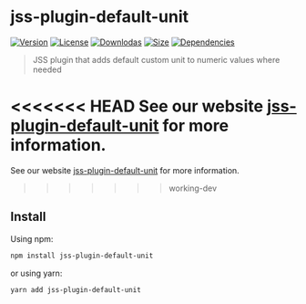 # jss-plugin-default-unit

[![Version](https://img.shields.io/npm/v/jss-plugin-default-unit.svg?style=flat)](https://npmjs.org/package/jss-plugin-default-unit)
[![License](https://img.shields.io/npm/l/jss-plugin-default-unit.svg?style=flat)](https://github.com/cssinjs/jss/blob/master/LICENSE)
[![Downlodas](https://img.shields.io/npm/dm/jss-plugin-default-unit.svg?style=flat)](https://npmjs.org/package/jss-plugin-default-unit)
[![Size](https://img.shields.io/bundlephobia/minzip/jss-plugin-default-unit.svg?style=flat)](https://npmjs.org/package/jss-plugin-default-unit)
[![Dependencies](https://img.shields.io/david/cssinjs/jss.svg?path=packages%2Fjss-plugin-default-unit&style=flat)](https://npmjs.org/package/jss-plugin-default-unit)

> JSS plugin that adds default custom unit to numeric values where needed

<<<<<<< HEAD
See our website [jss-plugin-default-unit](https://cssinjs.org/jss-plugin-default-unit?v=v10.8.0) for more information.
=======
See our website [jss-plugin-default-unit](https://cssinjs.org/jss-plugin-default-unit?v=v10.8.2) for more information.
>>>>>>> working-dev

## Install

Using npm:

```sh
npm install jss-plugin-default-unit
```

or using yarn:

```sh
yarn add jss-plugin-default-unit
```
